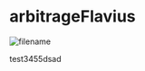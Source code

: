 # arbitrageFlavius
![filename](https://user-images.githubusercontent.com/83061705/225855876-3398138d-921c-41f6-a433-356034400617.png)

test3455dsad